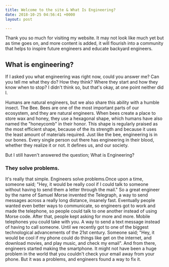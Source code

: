 ```yaml
---
title: Welcome to the site & What Is Engineering?
date: 2018-10-25 04:56:41 +0000
layout: post

---
```

Thank you so much for visiting my website. It may not look like much yet but as time goes on, and more content is added, it will flourish into a community that helps to inspire future engineers and educate backyard engineers.

## What is engineering?

If I asked you what engineering was right now, could you answer me? Can you tell me what they do? How they think? Where they start and how they know when to stop? I didn't think so, but that's okay, at one point neither did I.

Humans are natural engineers, but we also share this ability with a humble insect. The Bee. Bees are one of the most important parts of our ecosystem, and they are natural engineers. When bees create a place to store wax and honey, they use a hexagonal shape, which humans have also named the "honeycomb" in their honor. This shape is regularly praised as the most efficient shape, because of the its strength and because it uses the least amount of materials required. Just like the bee, engineering is in our bones. Every single person out there has engineering in their blood, whether they realize it or not. It defines us, and our society.

But I still haven't answered the question; What is Engineering? 

### They solve problems.

It's really that simple. Engineers solve problems.Once upon a time, someone said; "Hey, it would be really cool if I could talk to someone without having to send them a letter through the mail." So a great engineer by the name of Samuel Morse invented the Telegraph, a way to send messages across a really long distance, insanely fast. Eventually people wanted even better ways to communicate, so engineers got to work and made the telephone, so people could talk to one another instead of using Morse code. After that, people kept asking for more and more. Mobile telephones you could take with you. A way to send a text message instead of having to call someone. Until we recently got to one of the biggest technological advancements of the 21st century. Someone said; "Hey, it would be cool if my phone could do things like get on the internet, and download movies, and play music, and check my email". And from there, engineers started making the smartphone. It might not have been a huge problem in the world that you couldn't check your email away from your phone. But it was a problems, and engineers found a way to fix it.
